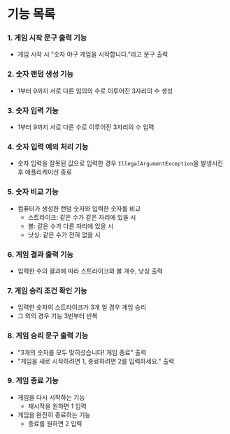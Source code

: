 # 기능 목록

### 1. 게임 시작 문구 출력 기능
- 게임 시작 시 "숫자 야구 게임을 시작합니다."라고 문구 출력

### 2. 숫자 랜덤 생성 기능
- 1부터 9까지 서로 다른 임의의 수로 이루어진 3자리의 수 생성

### 3. 숫자 입력 기능
- 1부터 9까지 서로 다른 수로 이루어진 3자리의 수 입력

### 4. 숫자 입력 예외 처리 기능
- 숫자 입력을 잘못된 값으로 입력한 경우 `IllegalArgumentException`을 발생시킨 후 애플리케이션 종료

### 5. 숫자 비교 기능
- 컴퓨터가 생성한 랜덤 숫자와 입력한 숫자를 비교
  - 스트라이크: 같은 수가 같은 자리에 있을 시
  - 볼: 같은 수가 다른 자리에 있을 시
  - 낫싱: 같은 수가 전혀 없을 시

### 6. 게임 결과 출력 기능
- 입력한 수의 결과에 따라 스트라이크와 볼 개수, 낫싱 출력

### 7. 게임 승리 조건 확인 기능
- 입력한 숫자의 스트라이크가 3개 일 경우 게임 승리
- 그 외의 경우 기능 3번부터 반복

### 8. 게임 승리 문구 출력 기능
- "3개의 숫자를 모두 맞히셨습니다! 게임 종료" 출력
- "게임을 새로 시작하려면 1, 종료하려면 2를 입력하세요." 출력

### 9. 게임 종료 기능
- 게임을 다시 시작하는 기능
  - 재시작을 원하면 1 입력
- 게임을 완전히 종료하는 기능
  - 종료를 원하면 2 입력